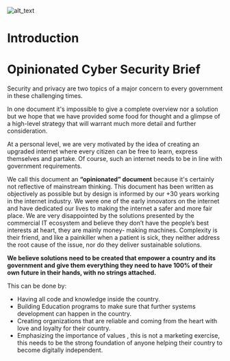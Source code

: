![alt_text](../img/ghost_hacker.png)

# Introduction

# **Opinionated Cyber Security Brief**

Security and privacy are two topics of a major concern to every government in these challenging times. 

In one document it's impossible to give a complete overview nor a solution but we hope that we have provided some food for thought and a glimpse of a high-level strategy that will warrant much more detail and further consideration.

At a personal level, we are very motivated by the idea of creating an upgraded internet where every citizen can be free to learn, express themselves and partake. Of course, such an internet needs to be in line with government requirements.

We call this document an **“opinionated” document** because it's certainly not reflective of mainstream thinking. This document has been written as objectively as possible but by design is informed by our +30 years working in the internet industry. We were one of the early innovators on the internet and have dedicated our lives to making the internet a safer and more fair place. We are very disappointed by the solutions presented by the commercial IT ecosystem and believe they don’t have the people’s best interests at heart, they are mainly money- making machines. Complexity is their friend, and like a painkiller when a patient is sick, they neither address the root cause of the issue, nor do they deliver sustainable solutions.

**We believe solutions need to be created that empower a country and its government and give them everything they need to have 100% of their own future in their hands, with no strings attached.**

This can be done by:

- Having all code and knowledge inside the country.
- Building Education programs to make sure that further systems development can happen in the country.
- Creating organizations that are reliable and coming from the heart with love and loyalty for their country.
- Emphasizing the importance of values , this is not a marketing exercise, this needs to be the strong foundation of anyone helping their country to become digitally independent.